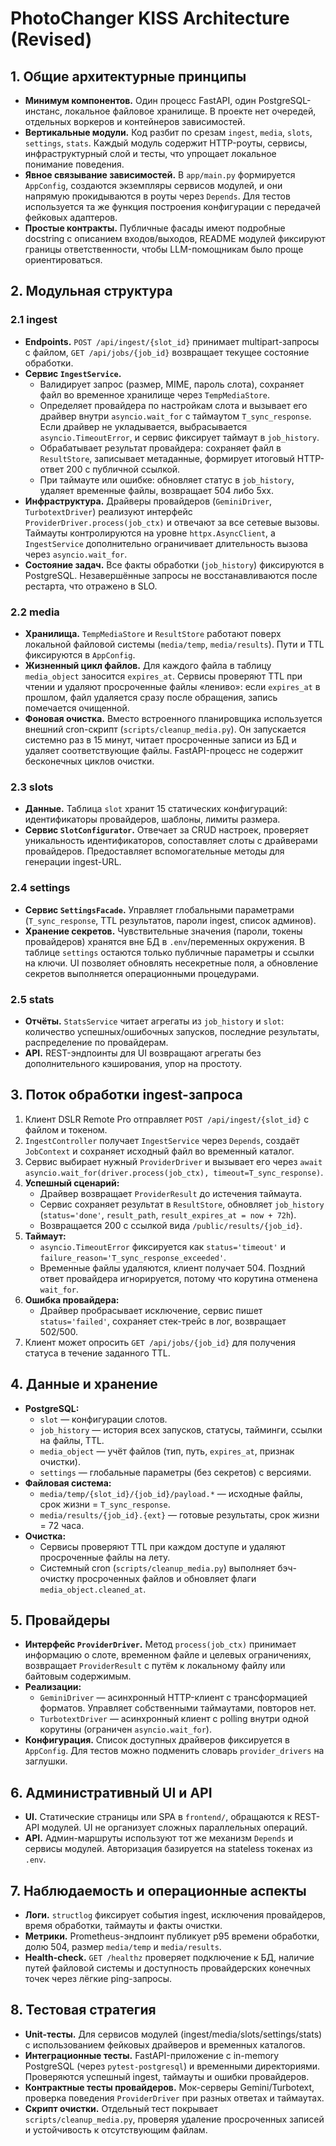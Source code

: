 # PhotoChanger KISS Architecture (Revised)

## 1. Общие архитектурные принципы
- **Минимум компонентов.** Один процесс FastAPI, один PostgreSQL-инстанс, локальное файловое хранилище. В проекте нет очередей, отдельных воркеров и контейнеров зависимостей.
- **Вертикальные модули.** Код разбит по срезам `ingest`, `media`, `slots`, `settings`, `stats`. Каждый модуль содержит HTTP-роуты, сервисы, инфраструктурный слой и тесты, что упрощает локальное понимание поведения.
- **Явное связывание зависимостей.** В `app/main.py` формируется `AppConfig`, создаются экземпляры сервисов модулей, и они напрямую прокидываются в роуты через `Depends`. Для тестов используется та же функция построения конфигурации с передачей фейковых адаптеров.
- **Простые контракты.** Публичные фасады имеют подробные docstring с описанием входов/выходов, README модулей фиксируют границы ответственности, чтобы LLM-помощникам было проще ориентироваться.

## 2. Модульная структура

### 2.1 ingest
- **Endpoints.** `POST /api/ingest/{slot_id}` принимает multipart-запросы с файлом, `GET /api/jobs/{job_id}` возвращает текущее состояние обработки.
- **Сервис `IngestService`.**
  - Валидирует запрос (размер, MIME, пароль слота), сохраняет файл во временное хранилище через `TempMediaStore`.
  - Определяет провайдера по настройкам слота и вызывает его драйвер внутри `asyncio.wait_for` с таймаутом `T_sync_response`. Если драйвер не укладывается, выбрасывается `asyncio.TimeoutError`, и сервис фиксирует таймаут в `job_history`.
  - Обрабатывает результат провайдера: сохраняет файл в `ResultStore`, записывает метаданные, формирует итоговый HTTP-ответ 200 с публичной ссылкой.
  - При таймауте или ошибке: обновляет статус в `job_history`, удаляет временные файлы, возвращает 504 либо 5xx.
- **Инфраструктура.** Драйверы провайдеров (`GeminiDriver`, `TurbotextDriver`) реализуют интерфейс `ProviderDriver.process(job_ctx)` и отвечают за все сетевые вызовы. Таймауты контролируются на уровне `httpx.AsyncClient`, а `IngestService` дополнительно ограничивает длительность вызова через `asyncio.wait_for`.
- **Состояние задач.** Все факты обработки (`job_history`) фиксируются в PostgreSQL. Незавершённые запросы не восстанавливаются после рестарта, что отражено в SLO.

### 2.2 media
- **Хранилища.** `TempMediaStore` и `ResultStore` работают поверх локальной файловой системы (`media/temp`, `media/results`). Пути и TTL фиксируются в `AppConfig`.
- **Жизненный цикл файлов.** Для каждого файла в таблицу `media_object` заносится `expires_at`. Сервисы проверяют TTL при чтении и удаляют просроченные файлы «лениво»: если `expires_at` в прошлом, файл удаляется сразу после обращения, запись помечается очищенной.
- **Фоновая очистка.** Вместо встроенного планировщика используется внешний cron-скрипт (`scripts/cleanup_media.py`). Он запускается системно раз в 15 минут, читает просроченные записи из БД и удаляет соответствующие файлы. FastAPI-процесс не содержит бесконечных циклов очистки.

### 2.3 slots
- **Данные.** Таблица `slot` хранит 15 статических конфигураций: идентификаторы провайдеров, шаблоны, лимиты размера.
- **Сервис `SlotConfigurator`.** Отвечает за CRUD настроек, проверяет уникальность идентификаторов, сопоставляет слоты с драйверами провайдеров. Предоставляет вспомогательные методы для генерации ingest-URL.

### 2.4 settings
- **Сервис `SettingsFacade`.** Управляет глобальными параметрами (`T_sync_response`, TTL результатов, пароли ingest, список админов).
- **Хранение секретов.** Чувствительные значения (пароли, токены провайдеров) хранятся вне БД в `.env`/переменных окружения. В таблице `settings` остаются только публичные параметры и ссылки на ключи. UI позволяет обновлять несекретные поля, а обновление секретов выполняется операционными процедурами.

### 2.5 stats
- **Отчёты.** `StatsService` читает агрегаты из `job_history` и `slot`: количество успешных/ошибочных запусков, последние результаты, распределение по провайдерам.
- **API.** REST-эндпоинты для UI возвращают агрегаты без дополнительного кэширования, упор на простоту.

## 3. Поток обработки ingest-запроса
1. Клиент DSLR Remote Pro отправляет `POST /api/ingest/{slot_id}` с файлом и токеном.
2. `IngestController` получает `IngestService` через `Depends`, создаёт `JobContext` и сохраняет исходный файл во временный каталог.
3. Сервис выбирает нужный `ProviderDriver` и вызывает его через `await asyncio.wait_for(driver.process(job_ctx), timeout=T_sync_response)`.
4. **Успешный сценарий:**
   - Драйвер возвращает `ProviderResult` до истечения таймаута.
   - Сервис сохраняет результат в `ResultStore`, обновляет `job_history` (`status='done'`, `result_path`, `result_expires_at = now + 72h`).
   - Возвращается 200 с ссылкой вида `/public/results/{job_id}`.
5. **Таймаут:**
   - `asyncio.TimeoutError` фиксируется как `status='timeout'` и `failure_reason='T_sync_response_exceeded'`.
   - Временные файлы удаляются, клиент получает 504. Поздний ответ провайдера игнорируется, потому что корутина отменена `wait_for`.
6. **Ошибка провайдера:**
   - Драйвер пробрасывает исключение, сервис пишет `status='failed'`, сохраняет стек-трейс в лог, возвращает 502/500.
7. Клиент может опросить `GET /api/jobs/{job_id}` для получения статуса в течение заданного TTL.

## 4. Данные и хранение
- **PostgreSQL:**
  - `slot` — конфигурации слотов.
  - `job_history` — история всех запусков, статусы, тайминги, ссылки на файлы, TTL.
  - `media_object` — учёт файлов (тип, путь, `expires_at`, признак очистки).
  - `settings` — глобальные параметры (без секретов) с версиями.
- **Файловая система:**
  - `media/temp/{slot_id}/{job_id}/payload.*` — исходные файлы, срок жизни = `T_sync_response`.
  - `media/results/{job_id}.{ext}` — готовые результаты, срок жизни = 72 часа.
- **Очистка:**
  - Сервисы проверяют TTL при каждом доступе и удаляют просроченные файлы на лету.
  - Системный cron (`scripts/cleanup_media.py`) выполняет бэч-очистку просроченных файлов и обновляет флаги `media_object.cleaned_at`.

## 5. Провайдеры
- **Интерфейс `ProviderDriver`.** Метод `process(job_ctx)` принимает информацию о слоте, временном файле и целевых ограничениях, возвращает `ProviderResult` с путём к локальному файлу или байтовым содержимым.
- **Реализации:**
  - `GeminiDriver` — асинхронный HTTP-клиент с трансформацией форматов. Управляет собственными таймаутами, повторов нет.
  - `TurbotextDriver` — асинхронный клиент с polling внутри одной корутины (ограничен `asyncio.wait_for`).
- **Конфигурация.** Список доступных драйверов фиксируется в `AppConfig`. Для тестов можно подменить словарь `provider_drivers` на заглушки.

## 6. Административный UI и API
- **UI.** Статические страницы или SPA в `frontend/`, обращаются к REST-API модулей. UI не организует сложных параллельных операций.
- **API.** Админ-маршруты используют тот же механизм `Depends` и сервисы модулей. Авторизация базируется на stateless токенах из `.env`.

## 7. Наблюдаемость и операционные аспекты
- **Логи.** `structlog` фиксирует события ingest, исключения провайдеров, время обработки, таймауты и факты очистки.
- **Метрики.** Prometheus-эндпоинт публикует p95 времени обработки, долю 504, размер `media/temp` и `media/results`.
- **Health-check.** `GET /healthz` проверяет подключение к БД, наличие путей файловой системы и доступность провайдерских конечных точек через лёгкие ping-запросы.

## 8. Тестовая стратегия
- **Unit-тесты.** Для сервисов модулей (ingest/media/slots/settings/stats) с использованием фейковых драйверов и временных каталогов.
- **Интеграционные тесты.** FastAPI-приложение с in-memory PostgreSQL (через `pytest-postgresql`) и временными директориями. Проверяются успешный ingest, таймауты и ошибки провайдеров.
- **Контрактные тесты провайдеров.** Мок-серверы Gemini/Turbotext, проверка поведения `ProviderDriver` при разных ответах и таймаутах.
- **Скрипт очистки.** Отдельный тест покрывает `scripts/cleanup_media.py`, проверяя удаление просроченных записей и устойчивость к отсутствующим файлам.
